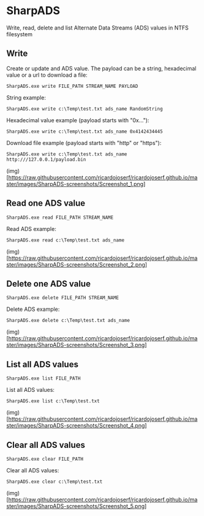 # SharpADS

Write, read, delete and list Alternate Data Streams (ADS) values in NTFS filesystem


## Write

Create or update and ADS value. The payload can be a string, hexadecimal value or a url to download a file:

```
SharpADS.exe write FILE_PATH STREAM_NAME PAYLOAD
```

String example:

```
SharpADS.exe write c:\Temp\test.txt ads_name RandomString
```

Hexadecimal value example (payload starts with "0x..."):

```
SharpADS.exe write c:\Temp\test.txt ads_name 0x4142434445
```

Download file example (payload starts with "http" or "https"):

```
SharpADS.exe write c:\Temp\test.txt ads_name http:///127.0.0.1/payload.bin
```

(img)[https://raw.githubusercontent.com/ricardojoserf/ricardojoserf.github.io/master/images/SharpADS-screenshots/Screenshot_1.png]


## Read one ADS value

```
SharpADS.exe read FILE_PATH STREAM_NAME
```

Read ADS example:

```
SharpADS.exe read c:\Temp\test.txt ads_name
```

(img)[https://raw.githubusercontent.com/ricardojoserf/ricardojoserf.github.io/master/images/SharpADS-screenshots/Screenshot_2.png]


## Delete one ADS value

```
SharpADS.exe delete FILE_PATH STREAM_NAME
```

Delete ADS example:

```
SharpADS.exe delete c:\Temp\test.txt ads_name
```

(img)[https://raw.githubusercontent.com/ricardojoserf/ricardojoserf.github.io/master/images/SharpADS-screenshots/Screenshot_3.png]


## List all ADS values

```
SharpADS.exe list FILE_PATH
```

List all ADS values:

```
SharpADS.exe list c:\Temp\test.txt
```

(img)[https://raw.githubusercontent.com/ricardojoserf/ricardojoserf.github.io/master/images/SharpADS-screenshots/Screenshot_4.png]


## Clear all ADS values

```
SharpADS.exe clear FILE_PATH
```

Clear all ADS values:

```
SharpADS.exe clear c:\Temp\test.txt
```

(img)[https://raw.githubusercontent.com/ricardojoserf/ricardojoserf.github.io/master/images/SharpADS-screenshots/Screenshot_5.png]
